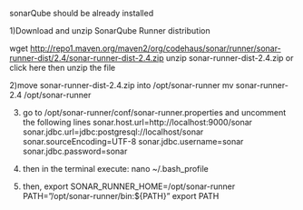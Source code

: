 sonarQube should be already installed

1)Download and unzip SonarQube Runner distribution

wget http://repo1.maven.org/maven2/org/codehaus/sonar/runner/sonar-runner-dist/2.4/sonar-runner-dist-2.4.zip
unzip sonar-runner-dist-2.4.zip
or click here then unzip the file

2)move sonar-runner-dist-2.4.zip into /opt/sonar-runner
mv sonar-runner-2.4 /opt/sonar-runner

3) go to /opt/sonar-runner/conf/sonar-runner.properties and uncomment the following lines
sonar.host.url=http://localhost:9000/sonar
sonar.jdbc.url=jdbc:postgresql://localhost/sonar
sonar.sourceEncoding=UTF-8
sonar.jdbc.username=sonar
sonar.jdbc.password=sonar

4) then in the terminal execute: nano ~/.bash_profile
5) then,
export SONAR_RUNNER_HOME=/opt/sonar-runner
PATH=”/opt/sonar-runner/bin:${PATH}”
export PATH
